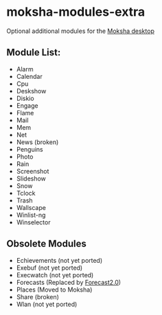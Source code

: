 # moksha-modules-extra

Optional additional modules for the [Moksha desktop](https://github.com/JeffHoogland/moksha)

## Module List:

- Alarm
- Calendar
- Cpu
- Deskshow
- Diskio
- Engage
- Flame
- Mail
- Mem
- Net
- News         (broken)
- Penguins
- Photo
- Rain
- Screenshot
- Slideshow
- Snow
- Tclock
- Trash
- Wallscape
- Winlist-ng
- Winselector

## Obsolete Modules

- Echievements (not yet ported)
- Exebuf       (not yet ported)
- Execwatch    (not yet ported)
- Forecasts    (Replaced by [Forecast2.0](https://github.com/BodhiDev/Forecast2.0))
- Places       (Moved to Moksha)
- Share        (broken)
- Wlan         (not yet ported)
